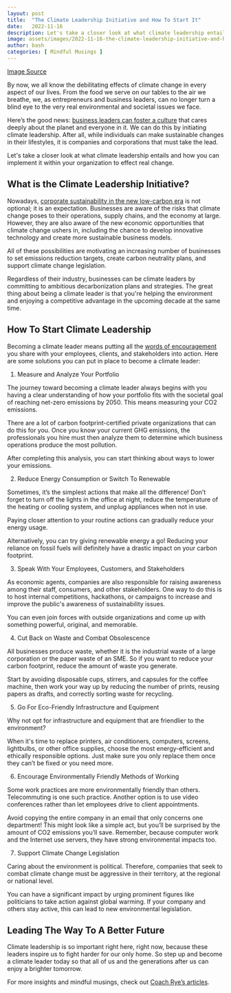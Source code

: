 ```yaml
---
layout: post
title:  "The Climate Leadership Initiative and How To Start It"
date:   2022-11-16
description: Let's take a closer look at what climate leadership entails and how you can implement it within your organization to effect real change.
image: assets/images/2022-11-16-the-climate-leadership-initiative-and-how-to-start-it.jpg
author: bash
categories: [ Mindful Musings ]
---
```


[Image Source ](https://www.pexels.com/photo/climate-sign-outside-blur-2990644/)

By now, we all know the debilitating effects of climate change in every aspect of our lives. From the food we serve on our tables to the air we breathe, we, as entrepreneurs and business leaders, can no longer turn a blind eye to the very real environmental and societal issues we face. 

Here’s the good news: [business leaders can foster a culture](https://www.hourly.io/post/why-is-company-culture-so-important) that cares deeply about the planet and everyone in it. We can do this by initiating climate leadership. After all, while individuals can make sustainable changes in their lifestyles, it is companies and corporations that must take the lead. 

Let's take a closer look at what climate leadership entails and how you can implement it within your organization to effect real change.


## What is the Climate Leadership Initiative? 

Nowadays, [corporate sustainability in the new low-carbon era](https://www.sinaitechnologies.com/post/corporate-sustainability-five-trending-best-practices) is not optional; it is an expectation. Businesses are aware of the risks that climate change poses to their operations, supply chains, and the economy at large. However, they are also aware of the new economic opportunities that climate change ushers in, including the chance to develop innovative technology and create more sustainable business models.

All of these possibilities are motivating an increasing number of businesses to set emissions reduction targets, create carbon neutrality plans, and support climate change legislation. 

Regardless of their industry, businesses can be climate leaders by committing to ambitious decarbonization plans and strategies. The great thing about being a climate leader is that you're helping the environment and enjoying a competitive advantage in the upcoming decade at the same time.


## How To Start Climate Leadership

Becoming a climate leader means putting all the [words of encouragement](https://www.coachrye.com/2022/more-than-words-7-impacts-of-positive-words-of-encouragement) you share with your employees, clients, and stakeholders into action. Here are some solutions you can put in place to become a climate leader: 



1. Measure and Analyze Your Portfolio 

The journey toward becoming a climate leader always begins with you having a clear understanding of how your portfolio fits with the societal goal of reaching net-zero emissions by 2050. This means measuring your CO2 emissions. 

There are a lot of carbon footprint-certified private organizations that can do this for you. Once you know your current GHG emissions, the professionals you hire must then analyze them to determine which business operations produce the most pollution. 

After completing this analysis, you can start thinking about ways to lower your emissions.



2. Reduce Energy Consumption or Switch To Renewable 

Sometimes, it’s the simplest actions that make all the difference! Don’t forget to turn off the lights in the office at night, reduce the temperature of the heating or cooling system, and unplug appliances when not in use. 

Paying closer attention to your routine actions can gradually reduce your energy usage.

Alternatively, you can try giving renewable energy a go! Reducing your reliance on fossil fuels will definitely have a drastic impact on your carbon footprint. 



3. Speak With Your Employees, Customers, and Stakeholders 

As economic agents, companies are also responsible for raising awareness among their staff, consumers, and other stakeholders. One way to do this is to host internal competitions, hackathons, or campaigns to increase and improve the public's awareness of sustainability issues. 

You can even join forces with outside organizations and come up with something powerful, original, and memorable.



4. Cut Back on Waste and Combat Obsolescence 

All businesses produce waste, whether it is the industrial waste of a large corporation or the paper waste of an SME. So if you want to reduce your carbon footprint, reduce the amount of waste you generate. 

Start by avoiding disposable cups, stirrers, and capsules for the coffee machine, then work your way up by reducing the number of prints, reusing papers as drafts, and correctly sorting waste for recycling.



5. Go For Eco-Friendly Infrastructure and Equipment 

Why not opt for infrastructure and equipment that are friendlier to the environment? 

When it's time to replace printers, air conditioners, computers, screens, lightbulbs, or other office supplies, choose the most energy-efficient and ethically responsible options. Just make sure you only replace them once they can’t be fixed or you need more. 



6. Encourage Environmentally Friendly Methods of Working 

Some work practices are more environmentally friendly than others. Telecommuting is one such practice. Another option is to use video conferences rather than let employees drive to client appointments.

Avoid copying the entire company in an email that only concerns one department! This might look like a simple act, but you’ll be surprised by the amount of CO2 emissions you’ll save. Remember, because computer work and the Internet use servers, they have strong environmental impacts too. 



7. Support Climate Change Legislation

Caring about the environment is political. Therefore, companies that seek to combat climate change must be aggressive in their territory, at the regional or national level. 

You can have a significant impact by urging prominent figures like politicians to take action against global warming. If your company and others stay active, this can lead to new environmental legislation. 


## Leading The Way To A Better Future 

Climate leadership is so important right here, right now, because these leaders inspire us to fight harder for our only home. So step up and become a climate leader today so that all of us and the generations after us can enjoy a brighter tomorrow. 

For more insights and mindful musings, check out [Coach Rye’s articles](https://www.coachrye.com/). 
